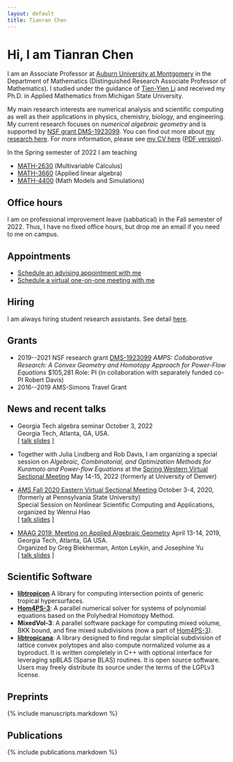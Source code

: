 ```yaml
---
layout: default
title: Tianran Chen
---
```


Hi, I am Tianran Chen
=====================

I am an Associate Professor at [Auburn University at Montgomery](http://www.aum.edu)
in the Department of Mathematics
(Distinguished Research Associate Professor of Mathematics).
I studied under the guidance of [Tien-Yien Li](https://sites.google.com/view/tienyienli)
and received my Ph.D. in Applied Mathematics from Michigan State University.

My main research interests are numerical analysis and scientific computing
as well as their applications in physics, chemistry, biology, and engineering.
My current research focuses on _numerical algebraic geometry_
and is supported by [NSF grant DMS-1923099](https://nsf.gov/awardsearch/showAward?AWD_ID=1923099).
You can find out more about [my research here](research/).
For more information, please see [my CV here](cv/) ([PDF version](cv.pdf)).

In the Spring semester of 2022 I am teaching

- [MATH-2630](teaching/calc3/)     (Multivariable Calculus)
- [MATH-3660](teaching/applinalg/) (Applied linear algebra)
- [MATH-4400](teaching/modsim/)    (Math Models and Simulations)

Office hours
------------

I am on professional improvement leave
(sabbatical) in the Fall semester of 2022.
Thus, I have no fixed office hours,
but drop me an email if you need to me on campus.

<!-- {% include hours.markdown %} -->
<!-- {% include appointments.markdown %} -->

Appointments
------------

<link href="https://assets.calendly.com/assets/external/widget.css" rel="stylesheet">
<script src="https://assets.calendly.com/assets/external/widget.js" type="text/javascript"></script>

- <a href="" onclick="Calendly.showPopupWidget('https://calendly.com/chentianran/advising');return false;">Schedule an advising appointment with me</a>
- <a href="" onclick="Calendly.showPopupWidget('https://calendly.com/chentianran/one-on-one');return false;">Schedule a virtual one-on-one meeting with me</a>

<!-- Upcoming conferences
- [SIAM AG 2019](https://mathsites.unibe.ch/siamag19/)  
  July 9--13, 2019  
  Bern, Switzerland -->
  
<!-- - [AMS 2019 Spring Southeastern Sectional Meeting](http://www.ams.org/meetings/sectional/2261_program.html)  
  March 15-17, 2019 (Friday - Sunday)  
  Auburn University, Auburn, AL USA  
  [Special Session on Applications of Algebraic Geometry](http://www.ams.org/meetings/sectional/2261_program_ss25.html#title)
  organized by Greg Blekherman, Michael Burr, and I -->

Hiring
------

I am always hiring student research assistants.
See detail [here](hiring/).

Grants
-------------

- 2019--2021 NSF research grant 
  [DMS-1923099](https://nsf.gov/awardsearch/showAward?AWD_ID=1923099)
  _AMPS: Collaborative Research: A Convex Geometry and Homotopy Approach for Power-Flow Equations_
  \$105,281 Role: PI (in collaboration with separately funded co-PI Robert Davis)
- 2016--2019 AMS-Simons Travel Grant

News and recent talks
---------------------

- Georgia Tech algebra seminar
  October 3, 2022  
  Georgia Tech, Atlanta, GA, USA.  
  [ [talk slides](/talks/GT-2022F/) ]

- Together with Julia Lindberg and Rob Davis,
  I am organizing a special session on
  _Algebraic, Combinatorial, and Optimization Methods for Kuramoto and Power-flow Equations_
  at the
  [Spring Western Virtual Sectional Meeting](https://www.ams.org/meetings/sectional/2294_program.html)
  May 14-15, 2022
  (formerly at University of Denver)
- [AMS Fall 2020 Eastern Virtual Sectional Meeting](https://www.ams.org/meetings/sectional/2278_program.html)
  October 3-4, 2020,  
  (formerly at Pennsylvania State University)  
  Special Session on Nonlinear Scientific Computing and Applications,
  organized by Wenrui Hao  
  [ [talk slides](/research/ams-2020-gt/) ]
- [MAAG 2019: Meeting on Applied Algebraic Geometry](https://sites.google.com/view/maag2019/home)
  April 13-14, 2019,  
  Georgia Tech, Atlanta, GA USA.  
  Organized by Greg Blekherman, Anton Leykin, and Josephine Yu  
  [ [talk slides](/research/maag-2019/) ]

Scientific Software
-------------------

- [__libtropicon__](/tropicon/)
    A library for computing intersection points of generic tropical hypersurfaces.
- [__Hom4PS-3__](http://www.hom4ps3.org):
    A parallel numerical solver for systems of polynomial equations based on the Polyhedral Homotopy Method.
- __MixedVol-3__:
    A parallel software package for computing mixed volume, BKK bound,
    and fine mixed subdivisions (now a part of [Hom4PS-3](http://www.hom4ps3.org)).
- [__libtropicana__](https://github.com/chentianran/libtropicana):
    A library designed to find regular simplicial subdivision of lattice convex polytopes and also compute normalized volume as a byproduct. It is written completely in C++ with optional interface for leveraging spBLAS (Sparse BLAS) routines. It is open source software. Users may freely distribute its source under the terms of the LGPLv3 license.

Preprints
---------

{% include manuscripts.markdown %}

Publications
------------

{% include publications.markdown %}
